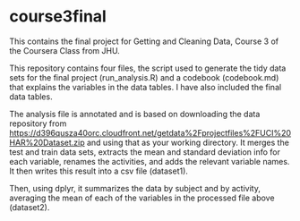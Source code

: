 # course3final
This contains the final project for Getting and Cleaning Data, Course 3 of the Coursera Class from JHU.

This repository contains four files, the script used to generate the tidy data sets for the final project (run_analysis.R) and a codebook (codebook.md) that explains the variables in the data tables. I have also included the final data tables. 

The analysis file is annotated and is based on downloading the data repository from https://d396qusza40orc.cloudfront.net/getdata%2Fprojectfiles%2FUCI%20HAR%20Dataset.zip
and using that as your working directory. It merges the test and train data sets, extracts the mean and standard deviation info for each variable, renames the activities, and adds the relevant variable names. It then writes this result into a csv file (dataset1). 

Then, using dplyr, it summarizes the data by subject and by activity, averaging the mean of each of the variables in the processed file above (dataset2).

